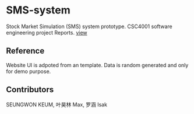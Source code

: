 # SMS-system
Stock Market Simulation (SMS) system prototype. CSC4001 software engineering project
Reports. [view](https://github.com/max-yeah/SMS-system/blob/master/CSC4001%20Project%20Report.pdf)
<br>
## Reference
Website UI is adpoted from an template. 
Data is random generated and only for demo purpose.
<br>
## Contributors
SEUNGWON KEUM, 叶昊林 Max, 罗涵 Isak
